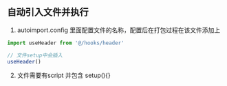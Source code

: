 ## 自动引入文件并执行
1. autoimport.config 里面配置文件的名称，配置后在打包过程在该文件添加上
```js
import useHeader from '@/hooks/header'

// 文件setup中会插入
useHeader()
```
2. 文件需要有script 并包含 setup(){}
